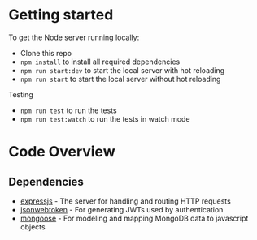 # Getting started

To get the Node server running locally:

- Clone this repo
- `npm install` to install all required dependencies
- `npm run start:dev` to start the local server with hot reloading
- `npm run start` to start the local server without hot reloading

Testing

- `npm run test` to run the tests
- `npm run test:watch` to run the tests in watch mode

# Code Overview

## Dependencies

- [expressjs](https://github.com/expressjs/express) - The server for handling and routing HTTP requests
- [jsonwebtoken](https://github.com/auth0/node-jsonwebtoken) - For generating JWTs used by authentication
- [mongoose](https://github.com/Automattic/mongoose) - For modeling and mapping MongoDB data to javascript objects

